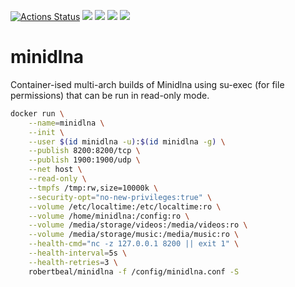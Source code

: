 [![Actions Status](https://github.com/robertbeal/docker-minidlna/workflows/build/badge.svg)](https://github.com/robertbeal/docker-minidlna/actions)
[![](https://images.microbadger.com/badges/image/robertbeal/minidlna.svg)](https://microbadger.com/images/robertbeal/minidlna "Get your own image badge on microbadger.com")
[![](https://images.microbadger.com/badges/version/robertbeal/syncthing.svg)](https://microbadger.com/images/robertbeal/syncthing "Get your own version badge on microbadger.com")
[![](https://img.shields.io/docker/pulls/robertbeal/minidlna.svg)](https://hub.docker.com/r/robertbeal/minidlna/)
[![](https://img.shields.io/docker/stars/robertbeal/minidlna.svg)](https://hub.docker.com/r/robertbeal/minidlna/)

# minidlna

Container-ised multi-arch builds of Minidlna using su-exec (for file permissions) that can be run in read-only mode.

```bash
docker run \
    --name=minidlna \
    --init \
    --user $(id minidlna -u):$(id minidlna -g) \
    --publish 8200:8200/tcp \
    --publish 1900:1900/udp \
    --net host \
    --read-only \
    --tmpfs /tmp:rw,size=10000k \
    --security-opt="no-new-privileges:true" \
    --volume /etc/localtime:/etc/localtime:ro \
    --volume /home/minidlna:/config:ro \
    --volume /media/storage/videos:/media/videos:ro \
    --volume /media/storage/music:/media/music:ro \
    --health-cmd="nc -z 127.0.0.1 8200 || exit 1" \
    --health-interval=5s \
    --health-retries=3 \
    robertbeal/minidlna -f /config/minidlna.conf -S
```
